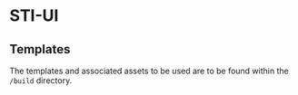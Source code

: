 # STI-UI

## Templates

The templates and associated assets to be used are to be found within the ```/build``` directory.
